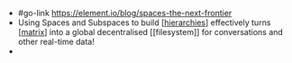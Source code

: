 - #go-link https://element.io/blog/spaces-the-next-frontier
- Using Spaces and Subspaces to build [[hierarchies]] effectively turns [[matrix]] into a global decentralised [[filesystem]] for conversations and other real-time data!
- 

[//begin]: # "Autogenerated link references for markdown compatibility"
[hierarchies]: hierarchies.md "hierarchies"
[matrix]: matrix.md "matrix"
[//end]: # "Autogenerated link references"